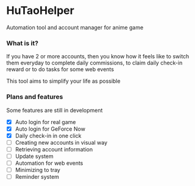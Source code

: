# HuTaoHelper
Automation tool and account manager for anime game

### What is it?
If you have 2 or more accounts, then you know how it
feels like to switch them everyday to complete
daily commissions, to claim daily check-in reward or
to do tasks for some web events

 This tool aims to simplify your life as possible

### Plans and features
Some features are still in development
- [X] Auto login for real game
- [X] Auto login for GeForce Now
- [X] Daily check-in in one click
- [ ] Creating new accounts in visual way
- [ ] Retrieving account information
- [ ] Update system
- [ ] Automation for web events
- [ ] Minimizing to tray
- [ ] Reminder system
